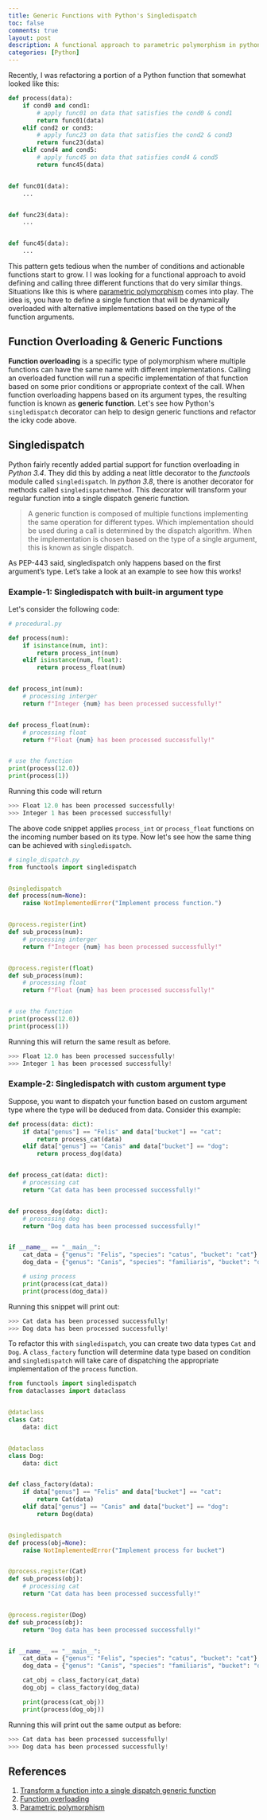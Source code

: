 ```yaml
---
title: Generic Functions with Python's Singledispatch
toc: false
comments: true
layout: post
description: A functional approach to parametric polymorphism in python
categories: [Python]
---
```


Recently, I was refactoring a portion of a Python function that somewhat looked like this:

```python
def process(data):
    if cond0 and cond1:
        # apply func01 on data that satisfies the cond0 & cond1
        return func01(data)
    elif cond2 or cond3:
        # apply func23 on data that satisfies the cond2 & cond3
        return func23(data)
    elif cond4 and cond5:
        # apply func45 on data that satisfies cond4 & cond5
        return func45(data)


def func01(data):
    ...


def func23(data):
    ...


def func45(data):
    ...
```

This pattern gets tedious when the number of conditions and actionable functions start to grow. I I was looking for a functional approach to avoid defining and calling three different functions that do very similar things. Situations like this is where [parametric polymorphism](https://en.wikipedia.org/wiki/Parametric_polymorphism) comes into play. The idea is, you have to define a single function that will be dynamically overloaded with alternative implementations based on the type of the function arguments.

## Function Overloading & Generic Functions

**Function overloading** is a specific type of polymorphism where multiple functions can have the same name with different implementations. Calling an overloaded function will run a specific implementation of that function based on some prior conditions or appropriate context of the call.
When function overloading happens based on its argument types, the resulting function is known as **generic function**. Let's see how Python's `singledispatch` decorator can help to design generic functions and refactor the icky code above.

## Singledispatch

Python fairly recently added partial support for function overloading in *Python 3.4*. They did this by adding a neat little decorator to the *functools* module called `singledispatch`.  In *python 3.8*, there is another decorator for methods called `singledispatchmethod`. This decorator will transform your regular function into a single dispatch generic function.

> A generic function is composed of multiple functions implementing the same operation for different types. Which implementation should be used during a call is determined by the dispatch algorithm. When the implementation is chosen based on the type of a single argument, this is known as single dispatch.

As PEP-443 said, singledispatch only happens based on the first argument’s type. Let’s take a look at an example to see how this works!

### Example-1: Singledispatch with built-in argument type

Let's consider the following code:

```python
# procedural.py

def process(num):
    if isinstance(num, int):
        return process_int(num)
    elif isinstance(num, float):
        return process_float(num)


def process_int(num):
    # processing interger
    return f"Integer {num} has been processed successfully!"


def process_float(num):
    # processing float
    return f"Float {num} has been processed successfully!"


# use the function
print(process(12.0))
print(process(1))
```

Running this code will return

```python
>>> Float 12.0 has been processed successfully!
>>> Integer 1 has been processed successfully!
```

The above code snippet applies `process_int` or `process_float` functions on the incoming number based on its type. Now let's see how the same thing can be achieved with `singledispatch`.

```python
# single_dispatch.py
from functools import singledispatch


@singledispatch
def process(num=None):
    raise NotImplementedError("Implement process function.")


@process.register(int)
def sub_process(num):
    # processing interger
    return f"Integer {num} has been processed successfully!"


@process.register(float)
def sub_process(num):
    # processing float
    return f"Float {num} has been processed successfully!"


# use the function
print(process(12.0))
print(process(1))
```

Running this will return the same result as before.

```python
>>> Float 12.0 has been processed successfully!
>>> Integer 1 has been processed successfully!
```

### Example-2: Singledispatch with custom argument type
Suppose, you want to dispatch your function based on custom argument type where the type will be deduced from data. Consider this example:

```python
def process(data: dict):
    if data["genus"] == "Felis" and data["bucket"] == "cat":
        return process_cat(data)
    elif data["genus"] == "Canis" and data["bucket"] == "dog":
        return process_dog(data)


def process_cat(data: dict):
    # processing cat
    return "Cat data has been processed successfully!"


def process_dog(data: dict):
    # processing dog
    return "Dog data has been processed successfully!"


if __name__ == "__main__":
    cat_data = {"genus": "Felis", "species": "catus", "bucket": "cat"}
    dog_data = {"genus": "Canis", "species": "familiaris", "bucket": "dog"}

    # using process
    print(process(cat_data))
    print(process(dog_data))
```

Running this snippet will print out:

```python
>>> Cat data has been processed successfully!
>>> Dog data has been processed successfully!
```

To refactor this with `singledispatch`, you can create two data types `Cat` and `Dog`. A `class_factory` function will determine data type based on condition and `singledispatch` will take care of dispatching the appropriate implementation of the `process` function.

```python
from functools import singledispatch
from dataclasses import dataclass


@dataclass
class Cat:
    data: dict


@dataclass
class Dog:
    data: dict


def class_factory(data):
    if data["genus"] == "Felis" and data["bucket"] == "cat":
        return Cat(data)
    elif data["genus"] == "Canis" and data["bucket"] == "dog":
        return Dog(data)


@singledispatch
def process(obj=None):
    raise NotImplementedError("Implement process for bucket")


@process.register(Cat)
def sub_process(obj):
    # processing cat
    return "Cat data has been processed successfully!"


@process.register(Dog)
def sub_process(obj):
    return "Dog data has been processed successfully!"


if __name__ == "__main__":
    cat_data = {"genus": "Felis", "species": "catus", "bucket": "cat"}
    dog_data = {"genus": "Canis", "species": "familiaris", "bucket": "dog"}

    cat_obj = class_factory(cat_data)
    dog_obj = class_factory(dog_data)

    print(process(cat_obj))
    print(process(dog_obj))
```

Running this will print out the same output as before:

```python
>>> Cat data has been processed successfully!
>>> Dog data has been processed successfully!
```

## References

1. [Transform a function into a single dispatch generic function](https://docs.python.org/3/library/functools.html)
2. [Function overloading](https://en.wikipedia.org/wiki/Function_overloading)
3. [Parametric polymorphism](https://en.wikipedia.org/wiki/Parametric_polymorphism)
